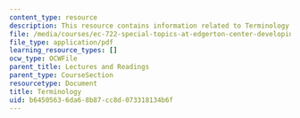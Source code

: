 ```yaml
---
content_type: resource
description: This resource contains information related to Terminology.
file: /media/courses/ec-722-special-topics-at-edgerton-center-developing-world-prosthetics-spring-2010/b64505636da68b87cc8d073318134b6f_MITEC_722S10_Terminology2.pdf
file_type: application/pdf
learning_resource_types: []
ocw_type: OCWFile
parent_title: Lectures and Readings
parent_type: CourseSection
resourcetype: Document
title: Terminology
uid: b6450563-6da6-8b87-cc8d-073318134b6f
---
```

